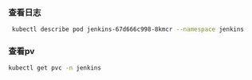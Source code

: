  
 ###    查看日志
```bash
 kubectl describe pod jenkins-67d666c998-8kmcr --namespace jenkins
```

 ###    查看pv
 ```bash
 kubectl get pvc -n jenkins
```
